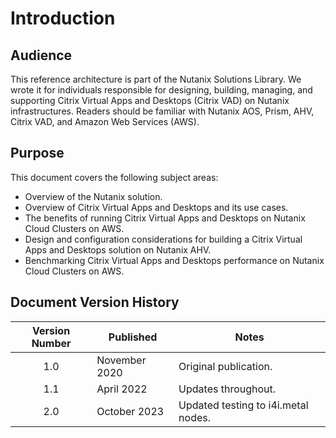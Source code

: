# Introduction

## Audience

This reference architecture is part of the Nutanix Solutions Library. We wrote it for individuals responsible for designing, building, managing, and supporting Citrix Virtual Apps and Desktops (Citrix VAD) on Nutanix infrastructures. Readers should be familiar with Nutanix AOS, Prism, AHV, Citrix VAD, and Amazon Web Services (AWS). 

## Purpose

This document covers the following subject areas:

- Overview of the Nutanix solution.
- Overview of Citrix Virtual Apps and Desktops and its use cases.
- The benefits of running Citrix Virtual Apps and Desktops on Nutanix Cloud Clusters on AWS.
- Design and configuration considerations for building a Citrix Virtual Apps and Desktops solution on Nutanix AHV.
- Benchmarking Citrix Virtual Apps and Desktops performance on Nutanix Cloud Clusters on AWS.

## Document Version History 

| Version Number | Published | Notes |
| :---: | --- | --- |
| 1.0 | November 2020 | Original publication. |
| 1.1 | April 2022 | Updates throughout. | 
| 2.0 | October 2023 | Updated testing to i4i.metal nodes. | 

